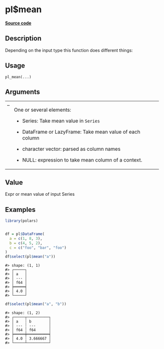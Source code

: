 
# pl$mean

[**Source code**](https://github.com/pola-rs/r-polars/tree/0580dbe189881934960c63979bf59fc3448a21dc/R/functions__lazy.R#L304)

## Description

Depending on the input type this function does different things:

## Usage

<pre><code class='language-R'>pl_mean(...)
</code></pre>

## Arguments

<table>
<tr>
<td style="white-space: nowrap; font-family: monospace; vertical-align: top">
<code id="pl_mean_:_...">…</code>
</td>
<td>

One or several elements:

<ul>
<li>

Series: Take mean value in <code>Series</code>

</li>
<li>

DataFrame or LazyFrame: Take mean value of each column

</li>
<li>

character vector: parsed as column names

</li>
<li>

NULL: expression to take mean column of a context.

</li>
</ul>
</td>
</tr>
</table>

## Value

Expr or mean value of input Series

## Examples

``` r
library(polars)


df = pl$DataFrame(
  a = c(1, 8, 3),
  b = c(4, 5, 2),
  c = c("foo", "bar", "foo")
)
df$select(pl$mean("a"))
```

    #> shape: (1, 1)
    #> ┌─────┐
    #> │ a   │
    #> │ --- │
    #> │ f64 │
    #> ╞═════╡
    #> │ 4.0 │
    #> └─────┘

``` r
df$select(pl$mean("a", "b"))
```

    #> shape: (1, 2)
    #> ┌─────┬──────────┐
    #> │ a   ┆ b        │
    #> │ --- ┆ ---      │
    #> │ f64 ┆ f64      │
    #> ╞═════╪══════════╡
    #> │ 4.0 ┆ 3.666667 │
    #> └─────┴──────────┘
